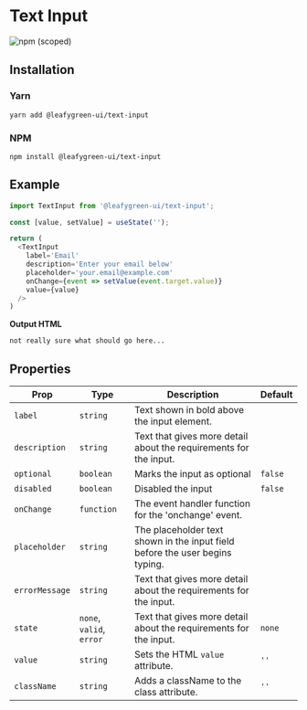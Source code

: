 # Text Input

![npm (scoped)](https://img.shields.io/npm/v/@leafygreen-ui/text-input.svg)

## Installation

### Yarn

```shell
yarn add @leafygreen-ui/text-input
```

### NPM

```shell
npm install @leafygreen-ui/text-input
```

## Example

```Javascript
import TextInput from '@leafygreen-ui/text-input';

const [value, setValue] = useState('');

return (
  <TextInput
    label='Email'
    description='Enter your email below'
    placeholder='your.email@example.com'
    onChange={event => setValue(event.target.value)}
    value={value}
  />
)

```

**Output HTML**

```
not really sure what should go here...
```

## Properties

| Prop           | Type                     | Description                                                                  | Default |
| -------------- | ------------------------ | ---------------------------------------------------------------------------- | ------- |
| `label`        | `string`                 | Text shown in bold above the input element.                                  |         |
| `description`  | `string`                 | Text that gives more detail about the requirements for the input.            |         |
| `optional`     | `boolean`                | Marks the input as optional                                                  | `false` |
| `disabled`     | `boolean`                | Disabled the input                                                           | `false` |
| `onChange`     | `function`               | The event handler function for the 'onchange' event.                         |         |
| `placeholder`  | `string`                 | The placeholder text shown in the input field before the user begins typing. |         |
| `errorMessage` | `string`                 | Text that gives more detail about the requirements for the input.            |         |
| `state`        | `none`, `valid`, `error` | Text that gives more detail about the requirements for the input.            | `none`  |
| `value`        | `string`                 | Sets the HTML `value` attribute.                                             | `''`    |
| `className`    | `string`                 | Adds a className to the class attribute.                                     | `''`    |
